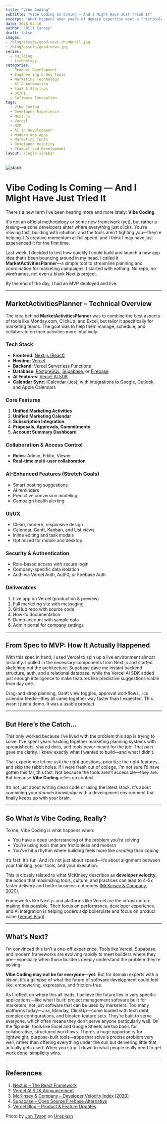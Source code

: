 ```yaml
---
title: "Vibe Coding"
subtitle: "Vibe Coding Is Coming — And I Might Have Just Tried It"
excerpt: "What happens when years of domain expertise meet a frictionless dev stack like Vercel, Next.js, and Supabase? You build an MVP in a day—literally. In this post, I share how I created a full-featured marketing planning app from scratch in less than 24 hours, and what that experience taught me about the emerging concept of Vibe Coding. It’s not just about speed—it’s about alignment between tools, intuition, and deep problem knowledge. This is what the future of building feels like."
date: 2025-04-10
author: "Bill Carney"
draft: false
images:
- /blog/assets/good-news-thumbnail.jpg
- /blog/assets/good-news.jpg
series:
  - building
  - technology
categories:
  - Product Development
  - Engineering & Dev Tools
  - Marketing Technology
  - AI & Automation
  - SaaS & Startups
  - UX/UI
  - Software Innovation
tags:
  - Vibe Coding
  - Developer Experience
  - Next.js
  - Vercel
  - MVP
  - AI in Development
  - Modern Web Apps
  - Marketing Tools
  - Developer Velocity
  - Product-Led Development
layout: single-sidebar
---
```


![stack](/blog/assets/good-news.jpg)

# Vibe Coding Is Coming — And I Might Have Just Tried It

There’s a new term I’ve been hearing more and more lately: **Vibe Coding**.

It's not an official methodology or some new framework (yet), but rather a *feeling*—a zone developers enter where everything just clicks. You’re moving fast, building with intuition, and the tools aren’t fighting you—they’re helping. It’s creative momentum at full speed, and I think I may have just experienced it for the first time.

Last week, I decided to test how quickly I could build and launch a new app idea that’s been bouncing around in my head. I called it **MarketActivitiesPlanner**—a simple tool to streamline planning and coordination for marketing campaigns. I started with nothing. No repo, no wireframes, not even a blank Next.js project.

By the end of the day, I had an MVP deployed and live.

---

## MarketActivitiesPlanner – Technical Overview

The idea behind **MarketActivitiesPlanner** was to combine the best aspects of tools like Monday.com, ClickUp, and Excel, but tailor it specifically for marketing teams. The goal was to help them manage, schedule, and collaborate on their activities more intuitively.

### Tech Stack

- **Frontend**: [Next.js (React)](https://nextjs.org/)  
- **Hosting**: [Vercel](https://vercel.com/)  
- **Backend**: Vercel Serverless Functions  
- **Database**: [PostgreSQL](https://www.postgresql.org/), [Supabase](https://supabase.com/), or [Firebase](https://firebase.google.com/)  
- **AI Features**: [Vercel AI SDK](https://vercel.com/blog/vercel-ai-sdk)  
- **Calendar Sync**: iCalendar (.ics), with integrations to Google, Outlook, and Apple Calendars  

### Core Features
1. **Unified Marketing Activities**  
2. **Unified Marketing Calendar**  
3. **Subscription Integration**
4. **Proposals, Approvals, Commitments**
5. **Account Summary Dashboard**

### Collaboration & Access Control
- **Roles**: Admin, Editor, Viewer  
- **Real-time multi-user collaboration**

### AI-Enhanced Features (Stretch Goals)
- Smart posting suggestions  
- AI reminders  
- Predictive conversion modeling  
- Campaign health alerting  

### UI/UX
- Clean, modern, responsive design  
- Calendar, Gantt, Kanban, and List views  
- Inline editing and task modals  
- Optimized for mobile and desktop  

### Security & Authentication
- Role-based access with secure login  
- Company-specific data isolation  
- Auth via Vercel Auth, Auth0, or Firebase Auth  

### Deliverables
1. Live app on Vercel (production & preview)  
2. Full marketing site with messaging  
3. GitHub repo with source code  
4. How-to documentation  
5. Demo account with sample data  
6. Admin portal for company settings  

---

## From Spec to MVP: How It Actually Happened

With this spec in hand, I used Vercel to spin up a live environment almost instantly. I pulled in the necessary components from Next.js and started sketching out the architecture. Supabase gave me instant backend structure, auth, and a relational database, while the Vercel AI SDK added just enough intelligence to make features like predictive suggestions viable from day one.

Drag-and-drop planning, Gantt view toggles, approval workflows, .ics calendar feeds—they all came together way faster than I expected. This wasn’t just a demo. It was a usable product.

---

## But Here’s the Catch…

This only worked because I’ve lived with the problem this app is trying to solve. I’ve spent years hacking together marketing planning systems with spreadsheets, shared docs, and tools never meant for the job. That pain gave me clarity. I knew exactly what I wanted to build—and what I didn’t.

That experience let me ask the right questions, prioritize the right features, and skip the rabbit holes. If I were fresh out of college, I’m not sure I’d have gotten this far, this fast. Not because the tools aren’t accessible—they are. But because **Vibe Coding** relies on context.

It’s not just about writing clean code or using the latest stack. It’s about combining your *domain knowledge* with a development environment that finally keeps up with your brain.

---

## So What *Is* Vibe Coding, Really?

To me, Vibe Coding is what happens when:

- You have a deep understanding of the problem you're solving  
- You’re using tools that are frictionless and modern  
- You’ve hit a rhythm where building feels more like *creating* than *coding*  

It’s fast. It’s fun. And it’s not just about speed—it’s about alignment between your thinking, your tools, and your execution.

This is closely related to what McKinsey describes as **developer velocity**, the notion that maximizing tools, culture, and practices can lead to 4–5x faster delivery and better business outcomes ([McKinsey & Company, 2020](https://www.mckinsey.com/capabilities/mckinsey-digital/our-insights/developer-velocity-how-software-excellence-fuels-business-performance)).

Frameworks like Next.js and platforms like Vercel are the infrastructure making this possible. Their focus on performance, developer experience, and AI integration is helping coders skip boilerplate and focus on product value ([Vercel Blog](https://vercel.com/blog)).

---

## What’s Next?

I’m convinced this isn’t a one-off experience. Tools like Vercel, Supabase, and modern frameworks are evolving rapidly to meet builders where they are—especially when those builders deeply understand the problem they’re solving.

**Vibe Coding may not be for everyone—yet.** But for domain experts with a vision, it’s a glimpse of what the future of software development could feel like: empowering, expressive, and friction-free.

As I reflect on where this all leads, I believe the future lies in very specific applications—like what I built: project management software built for marketers, not just software that can be used by marketers. Too many platforms today—Jira, Monday, ClickUp—come loaded with tech debt, complex configurations, and bloated feature sets. They’re built to serve everyone, which often means they don’t serve anyone particularly well. On the flip side, tools like Excel and Google Sheets are too basic for collaborative, structured workflows. There’s a huge opportunity for lightweight, purpose-built tools—apps that solve a precise problem very well, rather than offering everything under the sun but delivering little that actually gets used. When you strip it down to what people really need to get work done, simplicity wins.

---

## References

1. [Next.js – The React Framework](https://nextjs.org/)
2. [Vercel AI SDK Announcement](https://vercel.com/blog/vercel-ai-sdk)
3. [McKinsey & Company – Developer Velocity Index (2020)](https://www.mckinsey.com/capabilities/mckinsey-digital/our-insights/developer-velocity-how-software-excellence-fuels-business-performance)
4. [Supabase – Open Source Firebase Alternative](https://supabase.com/)
5. [Vercel Blog – Product & Feature Updates](https://vercel.com/blog)

Photo by <a href="https://unsplash.com/@jontyson?utm_content=creditCopyText&utm_medium=referral&utm_source=unsplash">Jon Tyson</a> on <a href="https://unsplash.com/photos/white-good-news-is-coming-paper-on-wall-XmMsdtiGSfo?utm_content=creditCopyText&utm_medium=referral&utm_source=unsplash">Unsplash</a>
